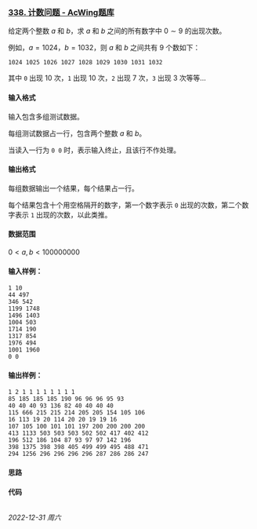 ### [338. 计数问题 - AcWing题库](https://www.acwing.com/problem/content/340/)

给定两个整数 $a$ 和 $b$，求 $a$ 和 $b$ 之间的所有数字中 $0 \sim 9$ 的出现次数。

例如，$a=1024，b=1032$，则 $a$ 和 $b$ 之间共有 $9$ 个数如下：

```
1024 1025 1026 1027 1028 1029 1030 1031 1032
```

其中 `0` 出现 $10$ 次，`1` 出现 $10$ 次，`2` 出现 $7$ 次，`3` 出现 $3$ 次等等…

#### 输入格式

输入包含多组测试数据。

每组测试数据占一行，包含两个整数 $a$ 和 $b$。

当读入一行为 `0 0` 时，表示输入终止，且该行不作处理。

#### 输出格式

每组数据输出一个结果，每个结果占一行。

每个结果包含十个用空格隔开的数字，第一个数字表示 `0` 出现的次数，第二个数字表示 `1` 出现的次数，以此类推。

#### 数据范围

$0<a,b<100000000$

#### 输入样例：

```
1 10
44 497
346 542
1199 1748
1496 1403
1004 503
1714 190
1317 854
1976 494
1001 1960
0 0
```

#### 输出样例：

```
1 2 1 1 1 1 1 1 1 1
85 185 185 185 190 96 96 96 95 93
40 40 40 93 136 82 40 40 40 40
115 666 215 215 214 205 205 154 105 106
16 113 19 20 114 20 20 19 19 16
107 105 100 101 101 197 200 200 200 200
413 1133 503 503 503 502 502 417 402 412
196 512 186 104 87 93 97 97 142 196
398 1375 398 398 405 499 499 495 488 471
294 1256 296 296 296 296 287 286 286 247
```

#### 思路



#### 代码

```cpp
```


*2022-12-31 周六*